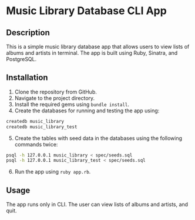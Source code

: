 # Music Library Database CLI App

## Description

This is a simple music library database app that allows users to view lists of albums and artists in terminal.
The app is built using Ruby, Sinatra, and PostgreSQL.

## Installation

1. Clone the repository from GitHub.
2. Navigate to the project directory.
3. Install the required gems using `bundle install`.
4. Create the databases for running and testing the app using:
```bash
createdb music_library
createdb music_library_test
```
5. Create the tables with seed data in the databases using the following commands twice:
```bash
psql -h 127.0.0.1 music_library < spec/seeds.sql
psql -h 127.0.0.1 music_library_test < spec/seeds.sql
```
6. Run the app using `ruby app.rb`.

## Usage

The app runs only in CLI. The user can view lists of albums and artists, and quit.



